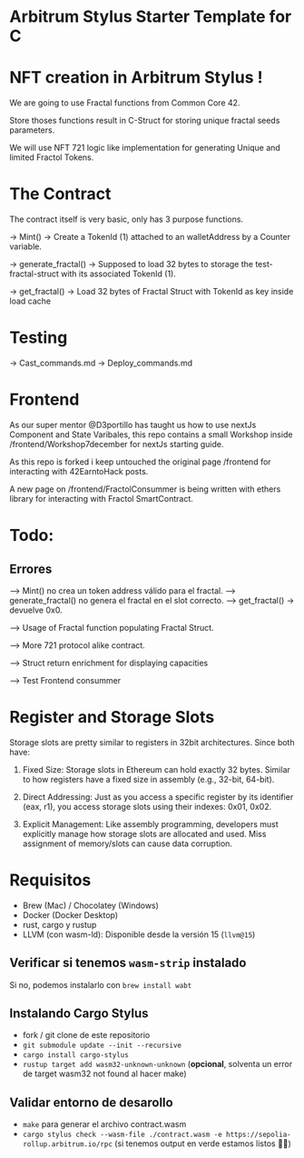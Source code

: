 # Arbitrum Stylus Starter Template for C

# NFT creation in Arbitrum Stylus !

We are going to use Fractal functions from Common Core 42.

Store thoses functions result in C-Struct for storing unique fractal seeds parameters.

We will use NFT 721 logic like implementation for generating Unique and limited Fractol Tokens.

# The Contract

The contract itself is very basic, only has 3 purpose functions.

-> Mint() -> Create a TokenId (1) attached to an walletAddress by a Counter variable. 

-> generate_fractal() -> Supposed to load 32 bytes to storage the test-fractal-struct with its associated TokenId (1).

-> get_fractal() -> Load 32 bytes of Fractal Struct with TokenId as key inside load cache

# Testing
-> Cast_commands.md
-> Deploy_commands.md

# Frontend
As our super mentor @D3portillo has taught us how to use nextJs Component and State Varibales, this repo contains a small Workshop inside /frontend/Workshop7december
for nextJs starting guide.

As this repo is forked i keep untouched the original page /frontend for interacting with 42EarntoHack posts.

A new page on /frontend/FractolConsummer is being written with ethers library for interacting with Fractol SmartContract. 

# Todo:
  ## Errores
  --> Mint() no crea un token address válido para el fractal.
  --> generate_fractal() no genera el fractal en el slot correcto.
  --> get_fractal() -> devuelve 0x0.
  
--> Usage of Fractal function populating Fractal Struct.

--> More 721 protocol alike contract. 

--> Struct  return enrichment for displaying capacities

--> Test Frontend consummer

# Register and Storage Slots

Storage slots are pretty similar to registers in 32bit architectures.
Since both have:

1. Fixed Size: Storage slots in Ethereum can hold exactly 32 bytes. Similar to how registers have a fixed size in assembly (e.g., 32-bit, 64-bit).

2. Direct Addressing: Just as you access a specific register by its identifier (eax, r1), you access storage slots using their indexes: 0x01, 0x02.

3. Explicit Management: Like assembly programming, developers must explicitly manage how storage slots are allocated and used. Miss assignment of memory/slots can cause data corruption.

# Requisitos

- Brew (Mac) / Chocolatey (Windows)
- Docker (Docker Desktop)
- rust, cargo y rustup
- LLVM (con wasm-ld): Disponible desde la versión 15 (`llvm@15`)

## Verificar si tenemos `wasm-strip` instalado

Si no, podemos instalarlo con `brew install wabt`

## Instalando Cargo Stylus

- fork / git clone de este repositorio
- `git submodule update --init --recursive`
- `cargo install cargo-stylus`
- `rustup target add wasm32-unknown-unknown` (**opcional**, solventa un error de target wasm32 not found al hacer make)

## Validar entorno de desarollo

- `make` para generar el archivo contract.wasm
- `cargo stylus check --wasm-file ./contract.wasm -e https://sepolia-rollup.arbitrum.io/rpc` (si tenemos output en verde estamos listos 🚀🚀)
